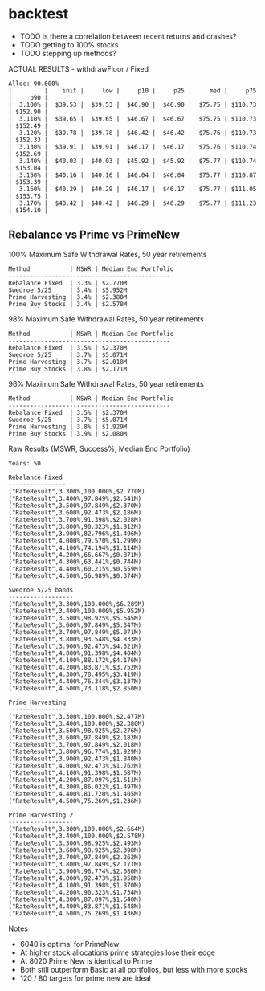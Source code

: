 # backtest

- TODO is there a correlation between recent returns and crashes?
- TODO getting to 100% stocks 
- TODO stepping up methods?



ACTUAL RESULTS - withdrawFloor / Fixed

    Alloc: 90.000%
    |         |    init |     low |     p10 |     p25 |     med |     p75 |     p90 |
    |  3.100% |  $39.53 |  $39.53 |  $46.90 |  $46.90 |  $75.75 | $110.73 | $152.90 |
    |  3.110% |  $39.65 |  $39.65 |  $46.67 |  $46.67 |  $75.75 | $110.73 | $152.49 |
    |  3.120% |  $39.78 |  $39.78 |  $46.42 |  $46.42 |  $75.76 | $110.73 | $152.33 |
    |  3.130% |  $39.91 |  $39.91 |  $46.17 |  $46.17 |  $75.76 | $110.74 | $152.69 |
    |  3.140% |  $40.03 |  $40.03 |  $45.92 |  $45.92 |  $75.77 | $110.74 | $153.04 |
    |  3.150% |  $40.16 |  $40.16 |  $46.04 |  $46.04 |  $75.77 | $110.87 | $153.39 |
    |  3.160% |  $40.29 |  $40.29 |  $46.17 |  $46.17 |  $75.77 | $111.05 | $153.75 |
    |  3.170% |  $40.42 |  $40.42 |  $46.29 |  $46.29 |  $75.77 | $111.23 | $154.10 |



Rebalance vs Prime vs PrimeNew
------------------------------

100% Maximum Safe Withdrawal Rates, 50 year retirements

    Method           | MSWR | Median End Portfolio
    ---------------------------------------------
    Rebalance Fixed  | 3.3% | $2.770M
    Swedroe 5/25     | 3.4% | $5.952M
    Prime Harvesting | 3.4% | $2.380M
    Prime Buy Stocks | 3.4% | $2.578M

98% Maximum Safe Withdrawal Rates, 50 year retirements

    Method           | MSWR | Median End Portfolio
    ---------------------------------------------
    Rebalance Fixed  | 3.5% | $2.370M
    Swedroe 5/25     | 3.7% | $5.071M
    Prime Harvesting | 3.7% | $2.018M
    Prime Buy Stocks | 3.8% | $2.171M

96% Maximum Safe Withdrawal Rates, 50 year retirements

    Method           | MSWR | Median End Portfolio
    ---------------------------------------------
    Rebalance Fixed  | 3.5% | $2.370M
    Swedroe 5/25     | 3.7% | $5.071M
    Prime Harvesting | 3.8% | $1.929M
    Prime Buy Stocks | 3.9% | $2.080M

Raw Results (MSWR, Success%, Median End Portfolio)

    Years: 50

    Rebalance Fixed
    ----------------
    ("RateResult",3.300%,100.000%,$2.770M)
    ("RateResult",3.400%,97.849%,$2.541M)
    ("RateResult",3.500%,97.849%,$2.370M)
    ("RateResult",3.600%,92.473%,$2.186M)
    ("RateResult",3.700%,91.398%,$2.028M)
    ("RateResult",3.800%,90.323%,$1.812M)
    ("RateResult",3.900%,82.796%,$1.496M)
    ("RateResult",4.000%,79.570%,$1.299M)
    ("RateResult",4.100%,74.194%,$1.114M)
    ("RateResult",4.200%,66.667%,$0.871M)
    ("RateResult",4.300%,63.441%,$0.744M)
    ("RateResult",4.400%,60.215%,$0.559M)
    ("RateResult",4.500%,56.989%,$0.374M)

    Swedroe 5/25 bands
    ------------------
    ("RateResult",3.300%,100.000%,$6.289M)
    ("RateResult",3.400%,100.000%,$5.952M)
    ("RateResult",3.500%,98.925%,$5.645M)
    ("RateResult",3.600%,97.849%,$5.347M)
    ("RateResult",3.700%,97.849%,$5.071M)
    ("RateResult",3.800%,93.548%,$4.833M)
    ("RateResult",3.900%,92.473%,$4.621M)
    ("RateResult",4.000%,91.398%,$4.404M)
    ("RateResult",4.100%,88.172%,$4.176M)
    ("RateResult",4.200%,83.871%,$3.752M)
    ("RateResult",4.300%,78.495%,$3.419M)
    ("RateResult",4.400%,76.344%,$3.137M)
    ("RateResult",4.500%,73.118%,$2.850M)

    Prime Harvesting
    ----------------
    ("RateResult",3.300%,100.000%,$2.477M)
    ("RateResult",3.400%,100.000%,$2.380M)
    ("RateResult",3.500%,98.925%,$2.276M)
    ("RateResult",3.600%,97.849%,$2.183M)
    ("RateResult",3.700%,97.849%,$2.018M)
    ("RateResult",3.800%,96.774%,$1.929M)
    ("RateResult",3.900%,92.473%,$1.840M)
    ("RateResult",4.000%,92.473%,$1.762M)
    ("RateResult",4.100%,91.398%,$1.687M)
    ("RateResult",4.200%,87.097%,$1.611M)
    ("RateResult",4.300%,86.022%,$1.497M)
    ("RateResult",4.400%,81.720%,$1.405M)
    ("RateResult",4.500%,75.269%,$1.236M)

    Prime Harvesting 2
    ------------------
    ("RateResult",3.300%,100.000%,$2.664M)
    ("RateResult",3.400%,100.000%,$2.578M)
    ("RateResult",3.500%,98.925%,$2.493M)
    ("RateResult",3.600%,98.925%,$2.398M)
    ("RateResult",3.700%,97.849%,$2.262M)
    ("RateResult",3.800%,97.849%,$2.171M)
    ("RateResult",3.900%,96.774%,$2.080M)
    ("RateResult",4.000%,92.473%,$1.958M)
    ("RateResult",4.100%,91.398%,$1.870M)
    ("RateResult",4.200%,90.323%,$1.734M)
    ("RateResult",4.300%,87.097%,$1.640M)
    ("RateResult",4.400%,83.871%,$1.548M)
    ("RateResult",4.500%,75.269%,$1.436M)


Notes

* 6040 is optimal for PrimeNew
* At higher stock allocations prime strategies lose their edge
* At 8020 Prime New is identical to Prime
* Both still outperform Basic at all portfolios, but less with more stocks
* 120 / 80 targets for prime new are ideal